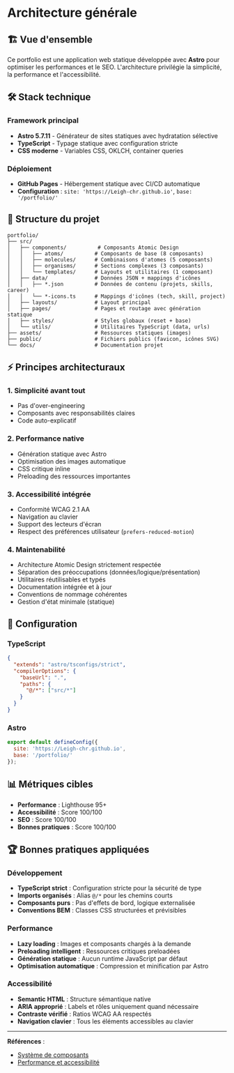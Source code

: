 # Architecture générale

## 🏗️ Vue d'ensemble

Ce portfolio est une application web statique développée avec **Astro** pour optimiser les performances et le SEO. L'architecture privilégie la simplicité, la performance et l'accessibilité.

## 🛠️ Stack technique

### Framework principal
- **Astro 5.7.11** - Générateur de sites statiques avec hydratation sélective
- **TypeScript** - Typage statique avec configuration stricte
- **CSS moderne** - Variables CSS, OKLCH, container queries

### Déploiement
- **GitHub Pages** - Hébergement statique avec CI/CD automatique
- **Configuration** : `site: 'https://Leigh-chr.github.io'`, `base: '/portfolio/'`

## 📁 Structure du projet

```
portfolio/
├── src/
│   ├── components/          # Composants Atomic Design
│   │   ├── atoms/          # Composants de base (8 composants)
│   │   ├── molecules/      # Combinaisons d'atomes (5 composants)
│   │   ├── organisms/      # Sections complexes (3 composants)
│   │   └── templates/      # Layouts et utilitaires (1 composant)
│   ├── data/               # Données JSON + mappings d'icônes
│   │   ├── *.json          # Données de contenu (projets, skills, career)
│   │   └── *-icons.ts      # Mappings d'icônes (tech, skill, project)
│   ├── layouts/            # Layout principal
│   ├── pages/              # Pages et routage avec génération statique
│   ├── styles/             # Styles globaux (reset + base)
│   └── utils/              # Utilitaires TypeScript (data, urls)
├── assets/                 # Ressources statiques (images)
├── public/                 # Fichiers publics (favicon, icônes SVG)
└── docs/                   # Documentation projet
```

## ⚡ Principes architecturaux

### 1. Simplicité avant tout
- Pas d'over-engineering
- Composants avec responsabilités claires
- Code auto-explicatif

### 2. Performance native
- Génération statique avec Astro
- Optimisation des images automatique
- CSS critique inline
- Preloading des ressources importantes

### 3. Accessibilité intégrée
- Conformité WCAG 2.1 AA
- Navigation au clavier
- Support des lecteurs d'écran
- Respect des préférences utilisateur (`prefers-reduced-motion`)

### 4. Maintenabilité
- Architecture Atomic Design strictement respectée
- Séparation des préoccupations (données/logique/présentation)
- Utilitaires réutilisables et typés
- Documentation intégrée et à jour
- Conventions de nommage cohérentes
- Gestion d'état minimale (statique)

## 🔧 Configuration

### TypeScript
```json
{
  "extends": "astro/tsconfigs/strict",
  "compilerOptions": {
    "baseUrl": ".",
    "paths": {
      "@/*": ["src/*"]
    }
  }
}
```

### Astro
```js
export default defineConfig({
  site: 'https://Leigh-chr.github.io',
  base: '/portfolio/'
});
```

## 📊 Métriques cibles

- **Performance** : Lighthouse 95+
- **Accessibilité** : Score 100/100
- **SEO** : Score 100/100
- **Bonnes pratiques** : Score 100/100

## 🏆 Bonnes pratiques appliquées

### Développement
- **TypeScript strict** : Configuration stricte pour la sécurité de type
- **Imports organisés** : Alias `@/*` pour les chemins courts
- **Composants purs** : Pas d'effets de bord, logique externalisée
- **Conventions BEM** : Classes CSS structurées et prévisibles

### Performance
- **Lazy loading** : Images et composants chargés à la demande
- **Preloading intelligent** : Ressources critiques preloadées
- **Génération statique** : Aucun runtime JavaScript par défaut
- **Optimisation automatique** : Compression et minification par Astro

### Accessibilité
- **Semantic HTML** : Structure sémantique native
- **ARIA approprié** : Labels et rôles uniquement quand nécessaire
- **Contraste vérifié** : Ratios WCAG AA respectés
- **Navigation clavier** : Tous les éléments accessibles au clavier

---

**Références** :
- [Système de composants](systeme-composants.md)
- [Performance et accessibilité](performance-accessibilite.md)
